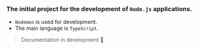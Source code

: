 ### The initial project for the development of ```Node.js``` applications.
* ```Nodemon``` is used for development.
* The main language is ```TypeScript```.

> Documentation in development 💅
